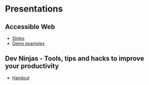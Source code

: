 # Presentations

## Accessible Web

 - [Slides](https://darekkay.github.io/presentations/accessible-web/index.html)
 - [Demo examples](https://darekkay.github.io/presentations/accessible-web/resources/index.html)


## Dev Ninjas - Tools, tips and hacks to improve your productivity

 - [Handout](https://darekkay.github.io/presentations/dev-ninja-tools/handout.html)
